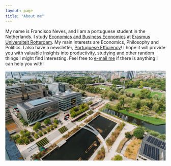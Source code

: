 ```yaml
---
layout: page
title: "About me"
---
```


  My name is Francisco Neves, and I am a portuguese student in the Netherlands. I study [Economics and Business Economics](https://www.eur.nl/en/bachelor/international-bachelor-economics-and-business-economics) at [Erasmus Universiteit Rotterdam](https://www.eur.nl/en). My main interests are Economics, Philosophy and Politics. I also have a newsletter, [Portuguese Efficiency](https://fdscn.substack.com)! I hope it will provide you with valuable insights into productivity, studying and other random things I might find interesting. Feel free to [e-mail me](mailto:598499fd@eur.nl) if there is anything I can help you with!

![ESE](https://github.com/fdscn/fdscn.github.io/blob/241b57b48ec2ad68c82d5113c7525b448e85a870/eur.jpg)




